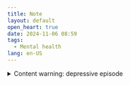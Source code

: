 ```yaml
---
title: Note
layout: default
open_heart: true
date: 2024-11-06 08:59
tags: 
  - Mental health
lang: en-US
---
```


<details><summary>Content warning: depressive episode</summary>OK I know I have talked a lot of shit about people trying stupid methods for suicide attempts, saying things like “clearly they haven’t thought about the fatality rate of this method” because I firmly believe barely dying (and not being able enough to try again) is a worse fate than living with depression. But last night things happened. Now I can finally empathize with that urge to just try whatever, cause the desire to stop living has taken over you. I am sorry to all the people I have judged. Including that guy from The Anatomy of a Fall.</details>
